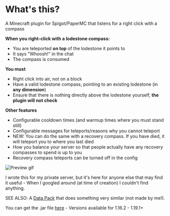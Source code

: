 # What's this?

A Minecraft plugin for Spigot/PaperMC that listens for a right click with a compass

**When you right-click with a lodestone compass:**
- You are teleported **on top** of the lodestone it points to
- It says "Whoosh!" in the chat
- The compass is consumed

**You must**
- Right click into air, not on a block
- Have a valid lodestone compass, pointing to an existing lodestone (in **any dimension**)
- Ensure that there is nothing directly above the lodestone yourself, **the plugin will not check**

**Other features**
- Configurable cooldown times (and warmup times where you must stand still)
- Configurable messages for teleports/reasons why you cannot teleport
- NEW: You can do the same with a recovery compass. If you have died, it will teleport you to where you last died
- How you balance your server so that people actually have any recovery compasses to spend is up to you
- Recovery compass teleports can be turned off in the config

<img alt="Preview gif" src="https://github.com/percyqaz/LodestoneTeleport/blob/master/demo.gif?raw=true" />

I wrote this for my private server, but it's here for anyone else that may find it useful -  When I googled around (at time of creation) I couldn't find anything.

SEE ALSO: A [Data Pack](https://github.com/NicolasBissig/Lodeport) that does something very similar (not made by me!). 

You can get the .jar file [here](https://github.com/percyqaz/LodestoneTeleport/releases/) - Versions available for 1.16.2 - 1.19.1+
